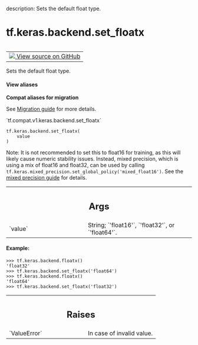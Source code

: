 description: Sets the default float type.

<div itemscope itemtype="http://developers.google.com/ReferenceObject">
<meta itemprop="name" content="tf.keras.backend.set_floatx" />
<meta itemprop="path" content="Stable" />
</div>

# tf.keras.backend.set_floatx

<!-- Insert buttons and diff -->

<table class="tfo-notebook-buttons tfo-api nocontent" align="left">
<td>
  <a target="_blank" href="https://github.com/keras-team/keras/tree/v2.9.0/keras/backend_config.py#L80-L110">
    <img src="https://www.tensorflow.org/images/GitHub-Mark-32px.png" />
    View source on GitHub
  </a>
</td>
</table>



Sets the default float type.

<section class="expandable">
  <h4 class="showalways">View aliases</h4>
  <p>
<b>Compat aliases for migration</b>
<p>See
<a href="https://www.tensorflow.org/guide/migrate">Migration guide</a> for
more details.</p>
<p>`tf.compat.v1.keras.backend.set_floatx`</p>
</p>
</section>

<pre class="devsite-click-to-copy prettyprint lang-py tfo-signature-link">
<code>tf.keras.backend.set_floatx(
    value
)
</code></pre>



<!-- Placeholder for "Used in" -->

Note: It is not recommended to set this to float16 for training, as this will
likely cause numeric stability issues. Instead, mixed precision, which is
using a mix of float16 and float32, can be used by calling
`tf.keras.mixed_precision.set_global_policy('mixed_float16')`. See the
[mixed precision guide](
  https://www.tensorflow.org/guide/keras/mixed_precision) for details.

<!-- Tabular view -->
 <table class="responsive fixed orange">
<colgroup><col width="214px"><col></colgroup>
<tr><th colspan="2"><h2 class="add-link">Args</h2></th></tr>

<tr>
<td>
`value`
</td>
<td>
String; `'float16'`, `'float32'`, or `'float64'`.
</td>
</tr>
</table>



#### Example:


```
>>> tf.keras.backend.floatx()
'float32'
>>> tf.keras.backend.set_floatx('float64')
>>> tf.keras.backend.floatx()
'float64'
>>> tf.keras.backend.set_floatx('float32')
```

<!-- Tabular view -->
 <table class="responsive fixed orange">
<colgroup><col width="214px"><col></colgroup>
<tr><th colspan="2"><h2 class="add-link">Raises</h2></th></tr>

<tr>
<td>
`ValueError`
</td>
<td>
In case of invalid value.
</td>
</tr>
</table>

